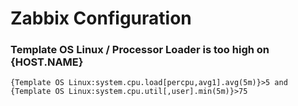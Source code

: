 Zabbix Configuration
========================

### Template OS Linux / Processor Loader is too high on {HOST.NAME}
	{Template OS Linux:system.cpu.load[percpu,avg1].avg(5m)}>5 and {Template OS Linux:system.cpu.util[,user].min(5m)}>75
